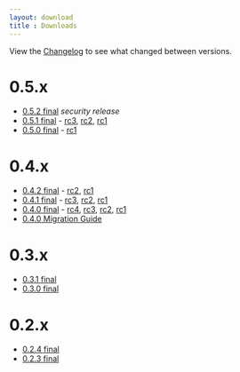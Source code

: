```yaml
---
layout: download
title : Downloads
---
```


View the [Changelog](/download/changelog) to see what changed between versions.

# 0.5.x

* [0.5.2 final](0.5.x/inject-0.5.2.tgz) _security release_
* [0.5.1 final](0.5.x/inject-0.5.1.tgz) - [rc3](0.5.x/inject-0.5.1-rc3.tgz), [rc2](0.5.x/inject-0.5.1-rc2.tgz), [rc1](0.5.x/inject-0.5.1-rc1.tgz)
* [0.5.0 final](0.5.x/inject-0.5.0.tgz) - [rc1](0.5.x/inject-0.5.0-rc1.tgz)

# 0.4.x

* [0.4.2 final](v0.4.x/inject-v0.4.2.zip) - [rc2](v0.4.x/inject-v0.4.2-rc2.zip), [rc1](v0.4.x/inject-v0.4.2-rc1.zip)
* [0.4.1 final](v0.4.x/inject-v0.4.1.zip) - [rc3](v0.4.x/inject-v0.4.1rc3.zip), [rc2](v0.4.x/inject-v0.4.1rc2.zip), [rc1](v0.4.x/inject-v0.4.1rc1.zip)
* [0.4.0 final](v0.4.x/inject-v0.4.0.zip) - [rc4](v0.4.x/inject-v0.4.0rc4.zip), [rc3](v0.4.x/inject-v0.4.0rc3.zip), [rc2](v0.4.x/inject-v0.4.0rc2.zip), [rc1](v0.4.x/inject-v0.4.0rc1.zip)
* [0.4.0 Migration Guide](v0.4.x/migration-guide.html)

# 0.3.x

* [0.3.1 final](v0.3.x/inject-v0.3.1.zip)
* [0.3.0 final](v0.3.x/inject-v0.3.0.zip)

# 0.2.x

* [0.2.4 final](v0.2.x/inject-v0.2.4.zip)
* [0.2.3 final](v0.2.x/inject-v0.2.3.zip)
